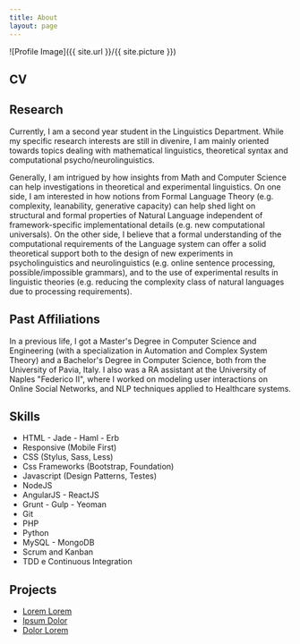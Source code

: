 ```yaml
---
title: About
layout: page
---
```

![Profile Image]({{ site.url }}/{{ site.picture }})
<h2>CV</h2>

<h2>Research</h2>
<p>Currently, I am a second year student in the Linguistics Department. 
While my specific research interests are still in divenire,
I am mainly oriented towards topics dealing with mathematical linguistics,
theoretical syntax and computational psycho/neurolinguistics.
</p>

<p>
Generally, I am intrigued by how insights from Math and Computer Science
can help investigations in theoretical and experimental linguistics.
On one side, I am interested in how notions from Formal Language Theory 
(e.g. complexity, leanability, generative capacity)
can help shed light on structural and formal properties of Natural Language
independent of framework-specific implementational details (e.g. new computational universals).
On the other side, I believe that a formal understanding of the computational requirements
of the Language system can offer a solid theoretical support
both to the design of new experiments in psycholinguistics and neurolinguistics
(e.g. online sentence processing, possible/impossible grammars),
and to the use of  experimental results  in linguistic theories
(e.g. reducing the complexity class of natural languages due to processing requirements).
</p>

<h2>Past Affiliations</h2>
<p>
In a previous life, I got a Master's Degree in Computer Science and Engineering
(with a specialization in Automation and Complex System Theory)
 and a Bachelor's Degree in Computer Science, both from the University of Pavia, Italy.
 I also was a RA assistant at the University of Naples "Federico II", where I worked on modeling user
 interactions on Online Social Networks, and NLP techniques applied to Healthcare systems.
 </p>




<h2>Skills</h2>

<ul class="skill-list">
	<li>HTML - Jade - Haml - Erb</li>
	<li>Responsive (Mobile First)</li>
	<li>CSS (Stylus, Sass, Less)</li>
	<li>Css Frameworks (Bootstrap, Foundation)</li>
	<li>Javascript (Design Patterns, Testes)</li>
	<li>NodeJS</li>
	<li>AngularJS - ReactJS</li>
	<li>Grunt - Gulp - Yeoman</li>
	<li>Git</li>
	<li>PHP</li>
	<li>Python</li>
	<li>MySQL - MongoDB</li>
	<li>Scrum and Kanban</li>
	<li>TDD e Continuous Integration</li>
</ul>

<h2>Projects</h2>

<ul>
	<li><a href="https://github.com/">Lorem Lorem</a></li>
	<li><a href="https://github.com/">Ipsum Dolor</a></li>
	<li><a href="https://github.com/">Dolor Lorem</a></li>
</ul>
